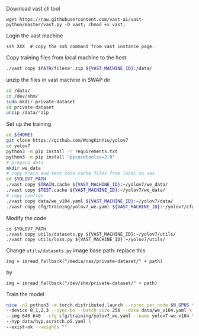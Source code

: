 Download vast cli tool
```
wget https://raw.githubusercontent.com/vast-ai/vast-python/master/vast.py -O vast; chmod +x vast;
```

Login the vast machine
```
ssh XXX  # copy the ssh command from vast instance page.
```

Copy training files from local machine to the host
```bash
./vast copy $PATH/filesa*.zip ${VAST_MACHINE_ID}:/data/
```

unzip the files in vast machine in SWAP dir
```bash
cd /data/
cd /dev/shm/
sudo mkdir private-dataset
cd private-dataset
unzip /data/*zip
```


Set up the training
```bash
cd ${HOME}
git clone https://github.com/WongKinYiu/yolov7
cd yolov7
python3 -m pip install -r requirements.txt
python3 -m pip install "pycocotools>=2.0"
# prepare data
mkdir we_data
# copy train and test coco cache files from local to vas
cd $YOLOV7_PATH
./vast copy $TRAIN.cache ${VAST_MACHINE_ID}:~/yolov7/we_data/
./vast copy $TEST.cache ${VAST_MACHINE_ID}:~/yolov7/we_data/
# copy configs
./vast copy data/we_v104.yaml ${VAST_MACHINE_ID}:~/yolov7/data/
./vast copy cfg/training/yolov7_we.yaml ${VAST_MACHINE_ID}:~/yolov7/cfg/training/
```

Modify the code
```
cd $YOLOV7_PATH
./vast copy utils/datasets.py ${VAST_MACHINE_ID}:~/yolov7/utils/
./vast copy utils/loss.py ${VAST_MACHINE_ID}:~/yolov7/utils/
```

Change `utils/datasets.py` image base path: replace this
```
img = imread_fallback("/media/nas/private-dataset/" + path)
```
by
```
img = imread_fallback("/dev/shm/private-dataset/" + path)
```

Train the model
```bash
nice -n1 python3 -m torch.distributed.launch --nproc_per_node $N_GPUS train.py --workers $WORKERS \
--device 0,1,2,3 --sync-bn --batch-size 256 --data data/we_v104.yaml \
--img 640 640 --cfg cfg/training/yolov7_we.yaml --name yolov7-we-v104 \
--hyp data/hyp.scratch.p5.yaml \
--exist-ok --weights ""
```

